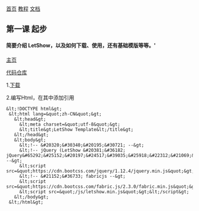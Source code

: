 [首页](http://letshow.github.io/)    [教程](http://letshow.github.io/tutorial/)   [文档](http://letshow.github.io/doc/)
## 第一课 起步
#### 简要介绍 LetShow，以及如何下载、使用，还有基础模版等等。'

[主页](https://letshow.github.io)

[代码仓库](https://github.com/LetShow/letshow)

 1.[下载](https://letshow.github.io/dist)

 2.编写Html，在其中添加引用
  ```
  &lt;!DOCTYPE html&gt;
   &lt;html lang=&quot;zh-CN&quot;&gt;
     &lt;head&gt;
       &lt;meta charset=&quot;utf-8&quot;&gt;
       &lt;title&gt;LetShow Template&lt;/title&gt;
     &lt;/head&gt;
     &lt;body&gt;
       &lt;!-- &#20320;&#30340;&#20195;&#30721; --&gt;
       &lt;!-- jQuery (LetShow &#20381;&#36182; jQuery&#65292;&#25152;&#20197;&#24517;&#39035;&#25918;&#22312;&#21069;&#36793;) --&gt;
       &lt;script src=&quot;https://cdn.bootcss.com/jquery/1.12.4/jquery.min.js&quot;&gt;&lt;/script&gt;
       &lt;!-- &#21152;&#36733; fabricjs --&gt;
       &lt;script src=&quot;https://cdn.bootcss.com/fabric.js/2.3.0/fabric.min.js&quot;&gt;&lt;/script&gt;
       &lt;script src=&quot;/js/letshow.min.js&quot;&gt;&lt;/script&gt;
     &lt;/body&gt;
   &lt;/html&gt;
   ```
